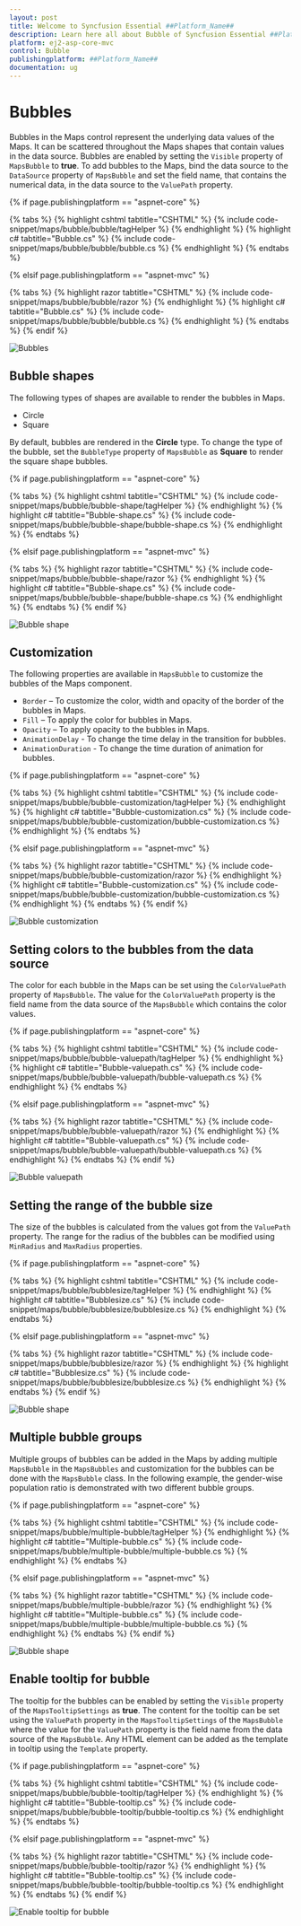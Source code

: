 ```yaml
---
layout: post
title: Welcome to Syncfusion Essential ##Platform_Name##
description: Learn here all about Bubble of Syncfusion Essential ##Platform_Name## widgets based on HTML5 and jQuery.
platform: ej2-asp-core-mvc
control: Bubble
publishingplatform: ##Platform_Name##
documentation: ug
---
```


# Bubbles

Bubbles in the Maps control represent the underlying data values of the Maps. It can be scattered throughout the Maps shapes that contain values in the data source. Bubbles are enabled by setting the `Visible` property of `MapsBubble` to **true**. To add bubbles to the Maps, bind the data source to the `DataSource` property of `MapsBubble` and set the field name, that contains the numerical data, in the data source to the `ValuePath` property.

{% if page.publishingplatform == "aspnet-core" %}

{% tabs %}
{% highlight cshtml tabtitle="CSHTML" %}
{% include code-snippet/maps/bubble/bubble/tagHelper %}
{% endhighlight %}
{% highlight c# tabtitle="Bubble.cs" %}
{% include code-snippet/maps/bubble/bubble/bubble.cs %}
{% endhighlight %}
{% endtabs %}

{% elsif page.publishingplatform == "aspnet-mvc" %}

{% tabs %}
{% highlight razor tabtitle="CSHTML" %}
{% include code-snippet/maps/bubble/bubble/razor %}
{% endhighlight %}
{% highlight c# tabtitle="Bubble.cs" %}
{% include code-snippet/maps/bubble/bubble/bubble.cs %}
{% endhighlight %}
{% endtabs %}
{% endif %}



![Bubbles](./images/Bubble/bubble.PNG)

## Bubble shapes

The following types of shapes are available to render the bubbles in Maps.

* Circle
* Square

By default, bubbles are rendered in the **Circle** type. To change the type of the bubble, set the `BubbleType` property of `MapsBubble` as **Square** to render the square shape bubbles.

{% if page.publishingplatform == "aspnet-core" %}

{% tabs %}
{% highlight cshtml tabtitle="CSHTML" %}
{% include code-snippet/maps/bubble/bubble-shape/tagHelper %}
{% endhighlight %}
{% highlight c# tabtitle="Bubble-shape.cs" %}
{% include code-snippet/maps/bubble/bubble-shape/bubble-shape.cs %}
{% endhighlight %}
{% endtabs %}

{% elsif page.publishingplatform == "aspnet-mvc" %}

{% tabs %}
{% highlight razor tabtitle="CSHTML" %}
{% include code-snippet/maps/bubble/bubble-shape/razor %}
{% endhighlight %}
{% highlight c# tabtitle="Bubble-shape.cs" %}
{% include code-snippet/maps/bubble/bubble-shape/bubble-shape.cs %}
{% endhighlight %}
{% endtabs %}
{% endif %}



![Bubble shape](./images/Bubble/bubble-shape.PNG)

## Customization

The following properties are available in `MapsBubble` to customize the bubbles of the Maps component.

* `Border` – To customize the color, width and opacity of the border of the bubbles in Maps.
* `Fill` – To apply the color for bubbles in Maps.
* `Opacity` – To apply opacity to the bubbles in Maps.
* `AnimationDelay` - To change the time delay in the transition for bubbles.
* `AnimationDuration` - To change the time duration of animation for bubbles.

{% if page.publishingplatform == "aspnet-core" %}

{% tabs %}
{% highlight cshtml tabtitle="CSHTML" %}
{% include code-snippet/maps/bubble/bubble-customization/tagHelper %}
{% endhighlight %}
{% highlight c# tabtitle="Bubble-customization.cs" %}
{% include code-snippet/maps/bubble/bubble-customization/bubble-customization.cs %}
{% endhighlight %}
{% endtabs %}

{% elsif page.publishingplatform == "aspnet-mvc" %}

{% tabs %}
{% highlight razor tabtitle="CSHTML" %}
{% include code-snippet/maps/bubble/bubble-customization/razor %}
{% endhighlight %}
{% highlight c# tabtitle="Bubble-customization.cs" %}
{% include code-snippet/maps/bubble/bubble-customization/bubble-customization.cs %}
{% endhighlight %}
{% endtabs %}
{% endif %}



![Bubble customization](./images/Bubble/bubble-customization.PNG)

## Setting colors to the bubbles from the data source

The color for each bubble in the Maps can be set using the `ColorValuePath` property of `MapsBubble`. The value for the `ColorValuePath` property is the field name from the data source of the `MapsBubble` which contains the color values.

{% if page.publishingplatform == "aspnet-core" %}

{% tabs %}
{% highlight cshtml tabtitle="CSHTML" %}
{% include code-snippet/maps/bubble/bubble-valuepath/tagHelper %}
{% endhighlight %}
{% highlight c# tabtitle="Bubble-valuepath.cs" %}
{% include code-snippet/maps/bubble/bubble-valuepath/bubble-valuepath.cs %}
{% endhighlight %}
{% endtabs %}

{% elsif page.publishingplatform == "aspnet-mvc" %}

{% tabs %}
{% highlight razor tabtitle="CSHTML" %}
{% include code-snippet/maps/bubble/bubble-valuepath/razor %}
{% endhighlight %}
{% highlight c# tabtitle="Bubble-valuepath.cs" %}
{% include code-snippet/maps/bubble/bubble-valuepath/bubble-valuepath.cs %}
{% endhighlight %}
{% endtabs %}
{% endif %}



![Bubble valuepath](./images/Bubble/bubble-valuepath.PNG)

## Setting the range of the bubble size

The size of the bubbles is calculated from the values got from the `ValuePath` property. The range for the radius of the bubbles can be modified using `MinRadius` and `MaxRadius` properties.

{% if page.publishingplatform == "aspnet-core" %}

{% tabs %}
{% highlight cshtml tabtitle="CSHTML" %}
{% include code-snippet/maps/bubble/bubblesize/tagHelper %}
{% endhighlight %}
{% highlight c# tabtitle="Bubblesize.cs" %}
{% include code-snippet/maps/bubble/bubblesize/bubblesize.cs %}
{% endhighlight %}
{% endtabs %}

{% elsif page.publishingplatform == "aspnet-mvc" %}

{% tabs %}
{% highlight razor tabtitle="CSHTML" %}
{% include code-snippet/maps/bubble/bubblesize/razor %}
{% endhighlight %}
{% highlight c# tabtitle="Bubblesize.cs" %}
{% include code-snippet/maps/bubble/bubblesize/bubblesize.cs %}
{% endhighlight %}
{% endtabs %}
{% endif %}



![Bubble shape](./images/Bubble/bubble-sizing.PNG)

## Multiple bubble groups

Multiple groups of bubbles can be added in the Maps by adding multiple `MapsBubble` in the `MapsBubbles` and customization for the bubbles can be done with the `MapsBubble` class. In the following example, the gender-wise population ratio is demonstrated with two different bubble groups.

{% if page.publishingplatform == "aspnet-core" %}

{% tabs %}
{% highlight cshtml tabtitle="CSHTML" %}
{% include code-snippet/maps/bubble/multiple-bubble/tagHelper %}
{% endhighlight %}
{% highlight c# tabtitle="Multiple-bubble.cs" %}
{% include code-snippet/maps/bubble/multiple-bubble/multiple-bubble.cs %}
{% endhighlight %}
{% endtabs %}

{% elsif page.publishingplatform == "aspnet-mvc" %}

{% tabs %}
{% highlight razor tabtitle="CSHTML" %}
{% include code-snippet/maps/bubble/multiple-bubble/razor %}
{% endhighlight %}
{% highlight c# tabtitle="Multiple-bubble.cs" %}
{% include code-snippet/maps/bubble/multiple-bubble/multiple-bubble.cs %}
{% endhighlight %}
{% endtabs %}
{% endif %}



![Bubble shape](./images/Bubble/multiple-bubble.PNG)

## Enable tooltip for bubble

The tooltip for the bubbles can be enabled by setting the `Visible` property of the `MapsTooltipSettings` as **true**. The content for the tooltip can be set using the `ValuePath` property in the `MapsTooltipSettings` of the `MapsBubble` where the value for the `ValuePath` property is the field name from the data source of the `MapsBubble`. Any HTML element can be added as the template in tooltip using the `Template` property.

{% if page.publishingplatform == "aspnet-core" %}

{% tabs %}
{% highlight cshtml tabtitle="CSHTML" %}
{% include code-snippet/maps/bubble/bubble-tooltip/tagHelper %}
{% endhighlight %}
{% highlight c# tabtitle="Bubble-tooltip.cs" %}
{% include code-snippet/maps/bubble/bubble-tooltip/bubble-tooltip.cs %}
{% endhighlight %}
{% endtabs %}

{% elsif page.publishingplatform == "aspnet-mvc" %}

{% tabs %}
{% highlight razor tabtitle="CSHTML" %}
{% include code-snippet/maps/bubble/bubble-tooltip/razor %}
{% endhighlight %}
{% highlight c# tabtitle="Bubble-tooltip.cs" %}
{% include code-snippet/maps/bubble/bubble-tooltip/bubble-tooltip.cs %}
{% endhighlight %}
{% endtabs %}
{% endif %}



![Enable tooltip for bubble](./images/Bubble/bubble-tooltip.PNG)